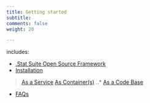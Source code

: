 ```yaml
---
title: Getting started
subtitle: 
comments: false
weight: 20

---
```


includes:

* [.Stat Suite Open Source Framework](/getting-started/framework)
* [Installation](/getting-started/installation)
> [As a Service](/getting-started/installation/as-a-service)
>[As Container(s)](/getting-started/installation/as-container)
..* [As a Code Base](/getting-started/installation/as-a-code-base)
* [FAQs](/getting-started/faqs)
